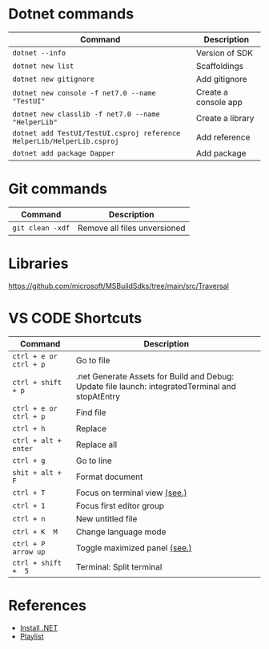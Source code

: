 # Dotnet commands
| Command      | Description |
| ----------- | ----------- |
| ``dotnet --info``      | Version of SDK      |
| ``dotnet new list``      | Scaffoldings     |
| ``dotnet new gitignore``      | Add gitignore     |
| ``dotnet new console -f net7.0 --name "TestUI"``     | Create a console app     |
| ``dotnet new classlib -f net7.0 --name "HelperLib"``     | Create a library     |
| ``dotnet add TestUI/TestUI.csproj reference HelperLib/HelperLib.csproj``     | Add reference     |
| ``dotnet add package Dapper``    | Add package     |

# Git commands
| Command      | Description |
| ----------- | ----------- |
| ``git clean -xdf``      | Remove all files unversioned      |

# Libraries
https://github.com/microsoft/MSBuildSdks/tree/main/src/Traversal

# VS CODE Shortcuts
| Command      | Description |
| ----------- | ----------- |
| ``ctrl + e or ctrl + p``      | Go to file       |
| ``ctrl + shift + p``   | .net Generate Assets for Build and Debug: Update file launch: integratedTerminal and stopAtEntry        |
| ``ctrl + e or ctrl + p``      | Find file      |
| ``ctrl + h``     | Replace     |
| ``ctrl + alt + enter``     | Replace all |
| ``ctrl + g``     | Go to line |
| ``shit + alt + F``     | Format document |
| ``ctrl + T``     | Focus on terminal view [(see.)](https://youtu.be/Dk5rpfdVnn0?list=PLm43N15wzkBOKnYigHPpxjYNBHujXPOj6&t=163)|
| ``ctrl + 1``     | Focus first editor group |
| ``ctrl + n``     | New untitled file |
| ``ctrl + K  M``     | Change language mode |
| ``ctrl + P arrow up``     | Toggle maximized panel [(see.)](https://youtu.be/Dk5rpfdVnn0?list=PLm43N15wzkBOKnYigHPpxjYNBHujXPOj6&t=295)|
| ``ctrl + shift +  5``     | Terminal: Split terminal |



# References
- [Install .NET](https://www.youtube.com/watch?v=RQLzp2Z8-BE)
- [Playlist](https://youtube.com/playlist?list=PLm43N15wzkBOKnYigHPpxjYNBHujXPOj6)